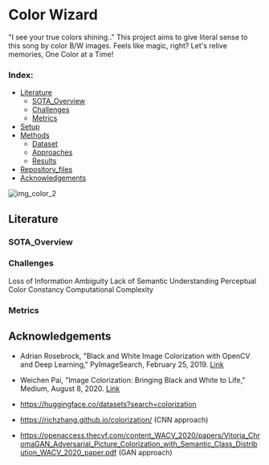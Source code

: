 # Color Wizard
"I see your true colors shining.." This project aims to give literal sense to this song by color B/W images. Feels like magic, right? Let's relive memories, One Color at a Time!

 ### Index:
- [Literature](#Literature)
  - [SOTA_Overview](#SOTA_Overview)
  - [Challenges](#Challenges)
  - [Metrics](#Metrics)
- [Setup](#Setup)
- [Methods](#Methods)
  - [Dataset](#Dataset)
  - [Approaches](#Approaches)
  - [Results](#Results)
- [Repository_files](#Repository_files)
- [Acknowledgements](#Acknowledgements)


![img_color_2](https://github.com/user-attachments/assets/50463b1e-6dbb-480c-85df-f9200e57a364)
## Literature
### SOTA_Overview

### Challenges
Loss of Information
Ambiguity 
Lack of Semantic Understanding
Perceptual Color Constancy
Computational Complexity

### Metrics


## Acknowledgements

- Adrian Rosebrock, "Black and White Image Colorization with OpenCV and Deep Learning," PyImageSearch, February 25, 2019. [Link](https://pyimagesearch.com/2019/02/25/black-and-white-image-colorization-with-opencv-and-deep-learning/)

- Weichen Pai, "Image Colorization: Bringing Black and White to Life," Medium, August 8, 2020. [Link](https://medium.com/@weichenpai/image-colorization-bringing-black-and-white-to-life-b14d3e0db763)
- https://huggingface.co/datasets?search=colorization
- https://richzhang.github.io/colorization/ (CNN approach)
- https://openaccess.thecvf.com/content_WACV_2020/papers/Vitoria_ChromaGAN_Adversarial_Picture_Colorization_with_Semantic_Class_Distribution_WACV_2020_paper.pdf (GAN approach)
